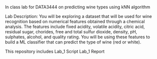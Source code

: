 In class lab for DATA3444 on predicting wine types using kNN algorithm

Lab Description: You will be exploring a dataset that will be used for wine recognition based on numerical features obtained through a chemical analysis.
The features include fixed acidity, volatile acidity, citric acid, residual sugar, chorides, free and total sulfur dioxide, density, pH, sulphates, alcohol, 
and quality rating. You will be using these features to build a ML classifier that can predict the type of wine (red or white). 

This repository includes
Lab_1 Script
Lab_1 Report
